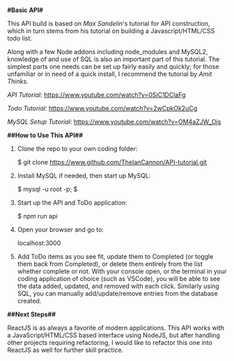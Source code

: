 __#Basic API#__

This API build is based on _Max Sandelin_'s tutorial for API construction, which in turn stems from his tutorial on building a Javascript/HTML/CSS todo list.

Along with a few Node addons including node_modules and MySQL2, knowledge of and use of SQL is also an important part of this tutorial. The simplest parts one needs can be set up fairly easily and quickly; for those unfamiliar or in need of a quick install, I recommend the tutorial by _Amit Thinks_.

*API Tutorial:* https://www.youtube.com/watch?v=0SiC1DClaFg

*Todo Tutorial:* https://www.youtube.com/watch?v=2wCpkOk2uCg

*MySQL Setup Tutorial:* https://www.youtube.com/watch?v=OM4aZJW_Ojs


__##How to Use This API##__

1. Clone the repo to your own coding folder: 

    $ git clone https://www.github.com/TheIanCannon/API-tutorial.git 
    <append your own chosen directory name if you desire>

2. Install MySQL if needed, then start up MySQL:

    $ mysql -u root -p;
    $ <enter password>

3. Start up the API and ToDo application:

    $ npm run api

4. Open your browser and go to:

    localhost:3000

5. Add ToDo items as you see fit, update them to Completed (or toggle them back from Completed), or delete them entirely from the list whether complete or not. With your console open, or the terminal in your coding application of choice (such as VSCode), you will be able to see the data added, updated, and removed with each click. Similarly using SQL, you can manually add/update/remove entries from the database created.

__##Next Steps##__

ReactJS is as always a favorite of modern applications. This API works with a JavaScript/HTML/CSS based interface using NodeJS, but after handling other projects requiring refactoring, I would like to refactor this one into ReactJS as well for further skill practice.